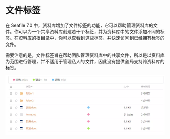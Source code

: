 # 文件标签

在 Seafile 7.0 中，资料库增加了文件标签的功能，它可以帮助管理资料库的文件。你可以为一个共享资料库创建若干个标签，并为资料库中的文件添加不同的标签。在资料库的根目录中，你可以查看到这些标签，并快速访问到已经拥有标签的文件。

需要注意的是，文件标签旨在帮助团队管理资料库中的共享文件，所以是以资料库为范围进行管理，并不适用于管理私人的文件，因此没有提供全局支持跨资料库的标签。

![](./imgs/file_tags.png)